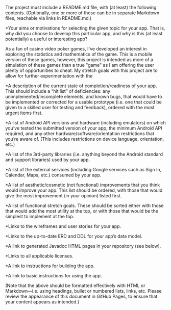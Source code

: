 The project must include a README.md file, with (at least) the following contents. (Optionally, one or more of these can be in separate Markdown files, reachable via links in README.md.)

*Your aims or motivations for selecting the given topic for your app. That is, why did you choose to develop this particular app, and why is this (at least potentially) a useful or interesting app?

As a fan of casino video poker games, I've developed an interest in exploring the statistics and mathematics of the game. This is a mobile version of these games, however, this project is intended as more of a simulation of these games than a true "game" as I am offering the user plenty of opportunities to cheat. My stretch goals with this project are to allow for further experimentation with the 

*A description of the current state of completion/readiness of your app. This should include a “hit list” of deficiencies: any unimplemented/incomplete elements, and known bugs, that would have to be implemented or corrected for a usable prototype (i.e. one that could be given to a skilled user for testing and feedback), ordered with the most urgent items first.

*A list of Android API versions and hardware (including emulators) on which you’ve tested the submitted version of your app, the minimum Android API required, and any other hardware/software/orientation restrictions that you’re aware of. (This includes restrictions on device language, orientation, etc.)

*A list of the 3rd-party libraries (i.e. anything beyond the Android standard and support libraries) used by your app.

*A list of the external services (including Google services such as Sign In, Calendar, Maps, etc.) consumed by your app.

*A list of aesthetic/cosmetic (not functional) improvements that you think would improve your app. This list should be ordered, with those that would give the most improvement (in your opinion) listed first.

*A list of functional stretch goals. These should be sorted either with those that would add the most utility at the top, or with those that would be the simplest to implement at the top.

*Links to the wireframes and user stories for your app.

*Links to the up-to-date ERD and DDL for your app’s data model.

*A link to generated Javadoc HTML pages in your repository (see below).

*Links to all applicable licenses.

*A link to instructions for building the app.

*A link to basic instructions for using the app.

(Note that the above should be formatted effectively with HTML or Markdown—i.e. using headings, bullet or numbered lists, links, etc. Please review the appearance of this document in GitHub Pages, to ensure that your content appears as intended.)

